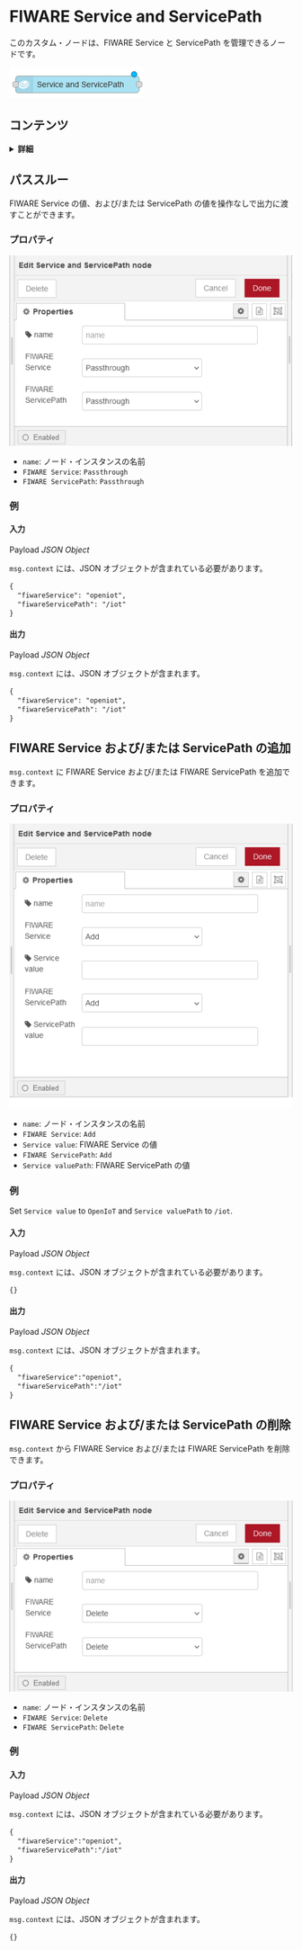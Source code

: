 # FIWARE Service and ServicePath

このカスタム・ノードは、FIWARE Service と ServicePath を管理できるノードです。

![](https://raw.githubusercontent.com/lets-fiware/node-red-contrib-letsfiware-NGSI/gh-pages/images/service-and-servicepath/service-and-servicepath-01.png)

## コンテンツ

<details>
<summary><strong>詳細</strong></summary>

-   [パススルー](#passthrough)
-   [FIWARE Service および/または ServicePath の追加](#add-fiware-service-and-or-servicepath)
-   [FIWARE Service および/または ServicePath の削除](#delete-fiware-service-and-or-servicepath)

</details>

<a name="passthrough"></a>

## パススルー

FIWARE Service の値、および/または ServicePath の値を操作なしで出力に渡すことができます。

### プロパティ

![](https://raw.githubusercontent.com/lets-fiware/node-red-contrib-letsfiware-NGSI/gh-pages/images/service-and-servicepath/service-and-servicepath-02.png)

-   `name`: ノード・インスタンスの名前
-   `FIWARE Service`: `Passthrough`
-   `FIWARE ServicePath`: `Passthrough`

### 例

#### 入力

Payload *JSON Object*

`msg.context` には、JSON オブジェクトが含まれている必要があります。

```
{
  "fiwareService": "openiot",
  "fiwareServicePath": "/iot"
}
```

#### 出力

Payload *JSON Object*

`msg.context` には、JSON オブジェクトが含まれます。

```
{
  "fiwareService": "openiot",
  "fiwareServicePath": "/iot"
}
```

<a name="add-fiware-service-and-or-servicepath"></a>

## FIWARE Service および/または ServicePath の追加

`msg.context` に FIWARE Service および/または FIWARE ServicePath を追加できます。

### プロパティ

![](https://raw.githubusercontent.com/lets-fiware/node-red-contrib-letsfiware-NGSI/gh-pages/images/service-and-servicepath/service-and-servicepath-03.png)

-   `name`: ノード・インスタンスの名前
-   `FIWARE Service`: `Add`
-   `Service value`: FIWARE Service の値
-   `FIWARE ServicePath`: `Add`
-   `Service valuePath`: FIWARE ServicePath の値

### 例

Set `Service value` to `OpenIoT` and `Service valuePath` to `/iot`.

#### 入力

Payload *JSON Object*

`msg.context` には、JSON オブジェクトが含まれている必要があります。

```
{}
```

#### 出力

Payload *JSON Object*

`msg.context` には、JSON オブジェクトが含まれます。

```
{
  "fiwareService":"openiot",
  "fiwareServicePath":"/iot"
}
```

<a name="delete-fiware-service-and-or-servicepath"></a>

## FIWARE Service および/または ServicePath の削除

`msg.context` から FIWARE Service および/または FIWARE ServicePath を削除できます。

### プロパティ

![](https://raw.githubusercontent.com/lets-fiware/node-red-contrib-letsfiware-NGSI/gh-pages/images/service-and-servicepath/service-and-servicepath-04.png)

-   `name`: ノード・インスタンスの名前
-   `FIWARE Service`: `Delete`
-   `FIWARE ServicePath`: `Delete`

### 例

#### 入力

Payload *JSON Object*

`msg.context` には、JSON オブジェクトが含まれている必要があります。

```
{
  "fiwareService":"openiot",
  "fiwareServicePath":"/iot"
}
```

#### 出力

Payload *JSON Object*

`msg.context` には、JSON オブジェクトが含まれます。

```
{}
```
